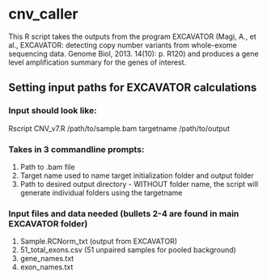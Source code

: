 # cnv_caller

This R script takes the outputs from the program EXCAVATOR (Magi, A., et al., EXCAVATOR: detecting copy number variants from whole-exome sequencing data. Genome Biol, 2013. 14(10): p. R120) and produces a gene level amplification summary for the genes of interest. 

## Setting input paths for EXCAVATOR calculations

### Input should look like:
Rscript CNV_v7.R /path/to/sample.bam targetname /path/to/output

### Takes in 3 commandline prompts: 
1. Path to .bam file
2. Target name used to name target initialization folder and output folder
3. Path to desired output directory - WITHOUT folder name, the script will
   generate individual folders using the targetname

### Input files and data needed (bullets 2-4 are found in main EXCAVATOR folder)
1. Sample.RCNorm_txt (output from EXCAVATOR)
2. 51_total_exons.csv (51 unpaired samples for pooled background)
3. gene_names.txt
4. exon_names.txt
